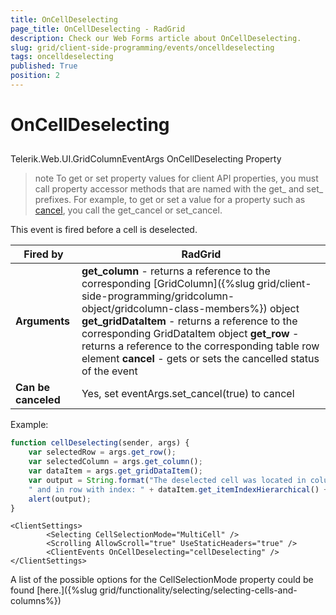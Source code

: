 ```yaml
---
title: OnCellDeselecting
page_title: OnCellDeselecting - RadGrid
description: Check our Web Forms article about OnCellDeselecting.
slug: grid/client-side-programming/events/oncelldeselecting
tags: oncelldeselecting
published: True
position: 2
---
```


# OnCellDeselecting



## 

Telerik.Web.UI.GridColumnEventArgs OnCellDeselecting Property

>note To get or set property values for client API properties, you must call property accessor methods that are named with the get_ and set_ prefixes. For example, to get or set a value for a property such as [cancel](https://msdn.microsoft.com/en-us/library/bb310859.aspx), you call the get_cancel or set_cancel.
>


This event is fired before a cell is deselected.


|  **Fired by**  | RadGrid |
| ------ | ------ |
| **Arguments** | **get_column** - returns a reference to the corresponding [GridColumn]({%slug grid/client-side-programming/gridcolumn-object/gridcolumn-class-members%}) object **get_gridDataItem** - returns a reference to the corresponding GridDataItem object **get_row** - returns a reference to the corresponding table row element **cancel** - gets or sets the cancelled status of the event|
| **Can be canceled** |Yes, set eventArgs.set_cancel(true) to cancel|

Example:

````JavaScript
function cellDeselecting(sender, args) {
    var selectedRow = args.get_row();
    var selectedColumn = args.get_column();
    var dataItem = args.get_gridDataItem();
    var output = String.format("The deselected cell was located in column with name: " + selectedColumn.get_uniqueName() + 
    " and in row with index: " + dataItem.get_itemIndexHierarchical() + ".");
    alert(output);
}
````



````ASP.NET
<ClientSettings>
        <Selecting CellSelectionMode="MultiCell" />
        <Scrolling AllowScroll="true" UseStaticHeaders="true" />
        <ClientEvents OnCellDeselecting="cellDeselecting" />
</ClientSettings>
````



A list of the possible options for the CellSelectionMode property could be found [here.]({%slug grid/functionality/selecting/selecting-cells-and-columns%})

